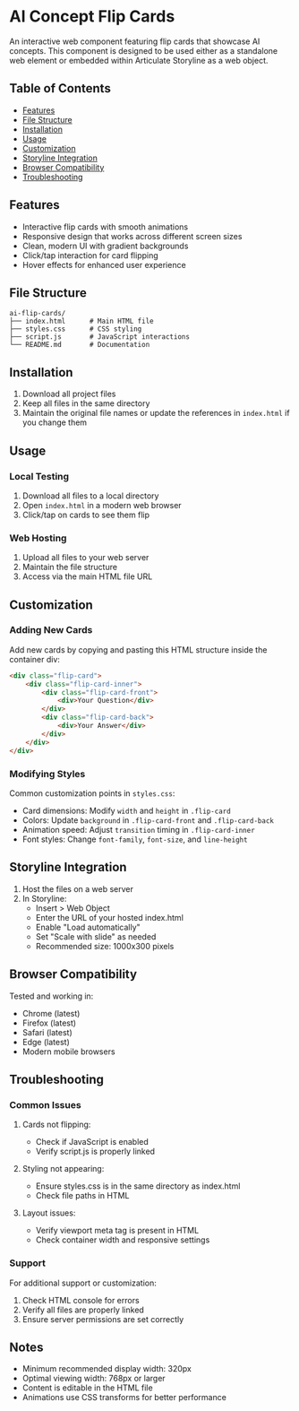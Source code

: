 # AI Concept Flip Cards

An interactive web component featuring flip cards that showcase AI concepts. This component is designed to be used either as a standalone web element or embedded within Articulate Storyline as a web object.

## Table of Contents
- [Features](#features)
- [File Structure](#file-structure)
- [Installation](#installation)
- [Usage](#usage)
- [Customization](#customization)
- [Storyline Integration](#storyline-integration)
- [Browser Compatibility](#browser-compatibility)
- [Troubleshooting](#troubleshooting)

## Features
- Interactive flip cards with smooth animations
- Responsive design that works across different screen sizes
- Clean, modern UI with gradient backgrounds
- Click/tap interaction for card flipping
- Hover effects for enhanced user experience

## File Structure
```
ai-flip-cards/
├── index.html      # Main HTML file
├── styles.css      # CSS styling
├── script.js       # JavaScript interactions
└── README.md       # Documentation
```

## Installation
1. Download all project files
2. Keep all files in the same directory
3. Maintain the original file names or update the references in `index.html` if you change them

## Usage
### Local Testing
1. Download all files to a local directory
2. Open `index.html` in a modern web browser
3. Click/tap on cards to see them flip

### Web Hosting
1. Upload all files to your web server
2. Maintain the file structure
3. Access via the main HTML file URL

## Customization

### Adding New Cards
Add new cards by copying and pasting this HTML structure inside the container div:
```html
<div class="flip-card">
    <div class="flip-card-inner">
        <div class="flip-card-front">
            <div>Your Question</div>
        </div>
        <div class="flip-card-back">
            <div>Your Answer</div>
        </div>
    </div>
</div>
```

### Modifying Styles
Common customization points in `styles.css`:
- Card dimensions: Modify `width` and `height` in `.flip-card`
- Colors: Update `background` in `.flip-card-front` and `.flip-card-back`
- Animation speed: Adjust `transition` timing in `.flip-card-inner`
- Font styles: Change `font-family`, `font-size`, and `line-height`

## Storyline Integration
1. Host the files on a web server
2. In Storyline:
   - Insert > Web Object
   - Enter the URL of your hosted index.html
   - Enable "Load automatically"
   - Set "Scale with slide" as needed
   - Recommended size: 1000x300 pixels

## Browser Compatibility
Tested and working in:
- Chrome (latest)
- Firefox (latest)
- Safari (latest)
- Edge (latest)
- Modern mobile browsers

## Troubleshooting

### Common Issues
1. Cards not flipping:
   - Check if JavaScript is enabled
   - Verify script.js is properly linked

2. Styling not appearing:
   - Ensure styles.css is in the same directory as index.html
   - Check file paths in HTML

3. Layout issues:
   - Verify viewport meta tag is present in HTML
   - Check container width and responsive settings

### Support
For additional support or customization:
1. Check HTML console for errors
2. Verify all files are properly linked
3. Ensure server permissions are set correctly

## Notes
- Minimum recommended display width: 320px
- Optimal viewing width: 768px or larger
- Content is editable in the HTML file
- Animations use CSS transforms for better performance
